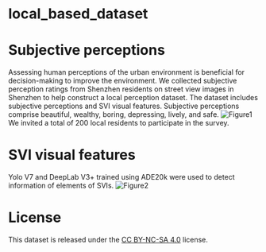 # local_based_dataset

# Subjective perceptions
Assessing human perceptions of the urban environment is beneficial for decision-making to improve the environment. We collected subjective perception ratings from Shenzhen residents on street view images in Shenzhen to help construct a local perception dataset. The dataset includes subjective perceptions and SVI visual features. Subjective perceptions comprise beautiful, wealthy, boring, depressing, lively, and safe.
![Figure1](https://github.com/120021/local_based_dataset/assets/151159163/ff2cfb13-f2eb-4ca4-9813-1ffe5c2cebfc)
We invited a total of 200 local residents to participate in the survey.

# SVI visual features
Yolo V7 and DeepLab V3+ trained using ADE20k were used to detect information of elements of SVIs.
![Figure2](https://github.com/120021/local_based_dataset/assets/151159163/ea12ebe2-8026-478c-8c9b-9f8f1815a9fc)

# License
This dataset is released under the [CC BY-NC-SA 4.0](https://creativecommons.org/licenses/by-nc-sa/4.0/) license.
